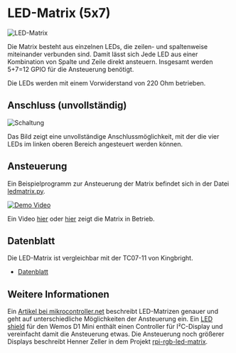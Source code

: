 LED-Matrix (5x7)
==============

![LED-Matrix](doc/ledmatrix.png)

Die Matrix besteht aus einzelnen LEDs, die zeilen- und spaltenweise
miteinander verbunden sind. Damit lässt sich Jede LED aus einer
Kombination von Spalte und Zeile direkt ansteuern. Insgesamt werden
5+7=12 GPIO für die Ansteuerung benötigt.

Die LEDs werden mit einem Vorwiderstand von 220 Ohm betrieben. 

Anschluss (unvollständig)
---------

![Schaltung](doc/schaltung_Steckplatine.png)

Das Bild zeigt eine unvollständige Anschlussmöglichkeit, mit der die
vier LEDs im linken oberen Bereich angesteuert werden können.


Ansteuerung
-----------

Ein Beispielprogramm zur Ansteuerung der Matrix befindet sich in der
Datei [ledmatrix.py](ledmatrix.py). 

[![Demo Video](https://img.youtube.com/vi/pf3Cuj75bP4/0.jpg)](https://peertube.fidonet.io/videos/embed/8551bba8-45b9-40be-b55c-99e979b12471) 

Ein Video
[hier](https://youtu.be/pf3Cuj75bP4) oder 
[hier](https://archive.org/details/led_matrix_demo) zeigt die Matrix 
in Betrieb.

Datenblatt
----------

Die LED-Matrix ist vergleichbar mit der TC07-11 von Kingbright. 
- [Datenblatt](doc/TA07-11_TC07-11_datasheet.pdf)

Weitere Informationen
---------------------

Ein [Artikel bei 
mikrocontroller.net](https://www.mikrocontroller.net/articles/LED-Matrix) 
beschreibt LED-Matrizen genauer und geht auf unterschiedliche Möglichkeiten
der Ansteuerung ein. Ein 
[LED shield](https://wiki.wemos.cc/products:d1_mini_shields:matrix_led_shield)
für den Wemos D1 Mini enthält einen Controller für I²C-Display und vereinfacht
damit die Ansteuerung etwas. Die Ansteuerung noch größerer Displays beschreibt
Henner Zeller in dem Projekt
[rpi-rgb-led-matrix](https://github.com/hzeller/rpi-rgb-led-matrix).
